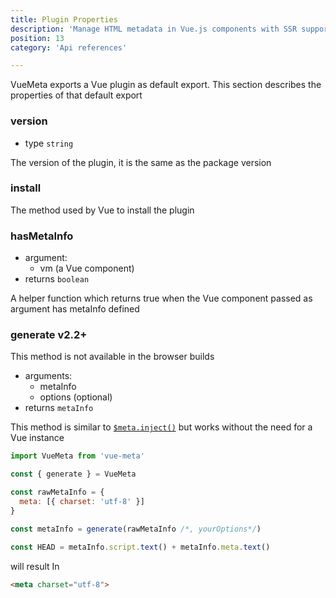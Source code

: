```yaml
---
title: Plugin Properties
description: 'Manage HTML metadata in Vue.js components with SSR support for Nuxt.js!'
position: 13
category: 'Api references'

---
```


<alert type="info">

  VueMeta exports a Vue plugin as default export. This section describes the properties of that default export

</alert>

### version
- type `string`

The version of the plugin, it is the same as the package version

### install

The method used by Vue to install the plugin

### hasMetaInfo
- argument:
  - vm (a Vue component)
- returns `boolean`

A helper function which returns true when the Vue component passed as argument has metaInfo defined

### generate <badge>v2.2+</badge>

<alert type="warning">

  This method is not available in the browser builds

</alert>

- arguments:
  - metaInfo
  - options (optional)
- returns `metaInfo`

This method is similar to [`$meta.inject()`](/api/plugin-methods#metainject) but works without the need for a Vue instance

```js
import VueMeta from 'vue-meta'

const { generate } = VueMeta

const rawMetaInfo = {
  meta: [{ charset: 'utf-8' }]
}

const metaInfo = generate(rawMetaInfo /*, yourOptions*/)

const HEAD = metaInfo.script.text() + metaInfo.meta.text()
```
will result In

```html
<meta charset="utf-8">
```